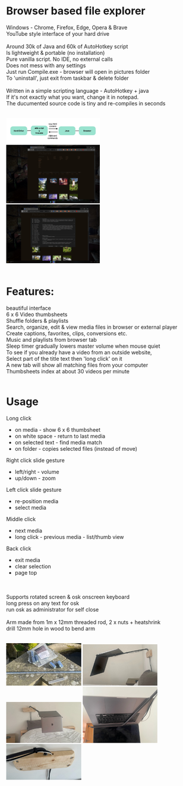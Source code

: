 
# Browser based file explorer<br>

Windows - Chrome, Firefox, Edge, Opera & Brave<br>
YouTube style interface of your hard drive<br><br>
Around 30k of Java and 60k of AutoHotkey script<br>
Is lightweight & portable (no installation)<br>
Pure vanilla script. No IDE, no external calls<br> 
Does not mess with any settings<br>
Just run Compile.exe - browser will open in pictures folder<br>
To 'uninstall', just exit from taskbar & delete folder<br><br>
Written in a simple scripting language - AutoHotkey + java<br>
If it's not exactly what you want, change it in notepad.<br>
The ducumented source code is tiny and re-compiles in seconds<br><br>

<img src="screens/inca overview.jpg" width="50%"/>
<img src="screens/Screen 1.jpg" width="50%"/>
<img src="screens/Screen 2.jpg" width="50%"/><br><br>

# Features:

beautiful interface<br>
6 x 6 Video thumbsheets<br>
Shuffle folders & playlists<br>
Search, organize, edit & view media files in browser or external player<br>
Create captions, favorites, clips, conversions etc.<br>
Music and playlists from browser tab<br>
Sleep timer gradually lowers master volume when mouse quiet<br>
To see if you already have a video from an outside website,<br>
Select part of the title text then 'long click' on it<br>
A new tab will show all matching files from your computer<br>
Thumbsheets index at about 30 videos per minute<br><br>

# Usage

Long click
- on media - show 6 x 6 thumbsheet
- on white space - return to last media
- on selected text - find media match
- on folder - copies selected files (instead of move)

Right click slide gesture
- left/right - volume
- up/down - zoom

Left click slide gesture
- re-position media
- select media

Middle click
- next media
- long click - previous media - list/thumb view

Back click
- exit media
- clear selection
- page top

<br><br>Supports rotated screen & osk onscreen keyboard<br>
long press on any text for osk<br>
run osk as administrator for self close<br><br>
Arm made from 1m x 12mm threaded rod, 2 x nuts + heatshrink<br>
drill 12mm hole in wood to bend arm<br><br>

<img src="screens/computer arm 5.jpg" width="40%">
<img src="screens/computer arm 1.jpg" width="40%">
<img src="screens/computer arm 2.jpg" width="40%">
<img src="screens/computer arm 3.jpg" width="40%">
<img src="screens/computer arm 4.jpg" width="40%"/>

